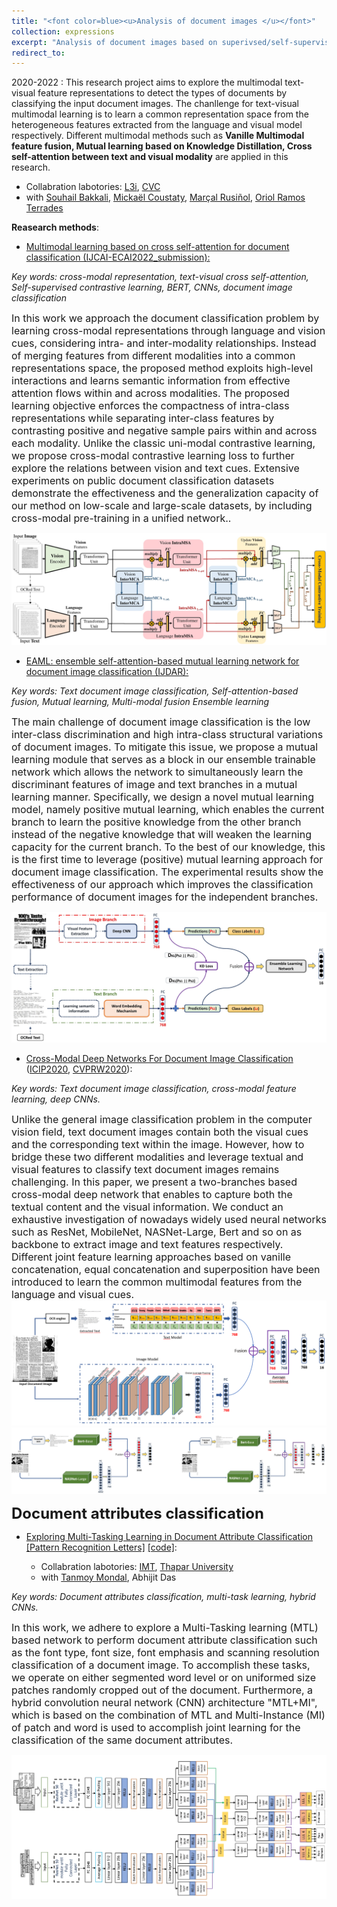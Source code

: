 ```yaml
---
title: "<font color=blue><u>Analysis of document images </u></font>"
collection: expressions
excerpt: "Analysis of document images based on superivsed/self-supervised, multimodal learning and multitask learning for document images classification and document attributes classification."
redirect_to: 
---
```


2020-2022 : This research project aims to explore the multimodal text-visual feature representations to detect the types of documents by classifying the input document images. The chanllenge for text-visual multimodal learning is to learn a common representation space from the heterogeneous features extracted from the language and visual model respectively. Different multimodal methods such as **Vanille Multimodal feature fusion, Mutual learning based on Knowledge Distillation, Cross self-attention between text and visual modality** are applied in this research. 

- Collabration labotories: [L3i](https://l3i.univ-larochelle.fr/), [CVC](http://www.cvc.uab.es/)
- with [Souhail Bakkali](https://scholar.google.fr/citations?user=gO_Q48IAAAAJ&hl=en&oi=sra), [Mickaël Coustaty](https://scholar.google.com/citations?user=Tc8FrWwAAAAJ&hl=en), [Marçal Rusiñol](https://scholar.google.com/citations?user=Uvxu49IAAAAJ&hl=en), [Oriol Ramos Terrades](https://scholar.google.com/citations?user=4Dvggx4AAAAJ&hl=en)

**Reasearch methods**: 

- [Multimodal learning based on cross self-attention for document classification (IJCAI-ECAI2022_submission):]()

*Key words: cross-modal representation, text-visual cross self-attention, Self-supervised contrastive learning, BERT, CNNs, document image classification*

<font size=3>In this work we approach the document classification problem by learning cross-modal representations through language and vision cues, considering intra- and inter-modality relationships. Instead of merging features from different modalities into a common representations space, the proposed method exploits high-level interactions and learns semantic information from effective attention flows within and across modalities. The proposed learning objective enforces the compactness of intra-class representations while separating inter-class features by contrasting positive and negative sample pairs within and across each modality. Unlike the classic uni-modal contrastive learning, we propose cross-modal contrastive learning loss to further explore the relations between vision and text cues. Extensive experiments on public document classification datasets demonstrate the effectiveness and the generalization capacity of our method on low-scale and large-scale datasets, by including cross-modal pre-training in a unified network..</font>


![avatar](/images/Cross-modalIJCAI.jpg)

- [EAML: ensemble self-attention-based mutual learning network for document image classification (IJDAR):](https://link.springer.com/content/pdf/10.1007/s10032-021-00378-0.pdf)

*Key words: Text document image classification, Self-attention-based fusion, Mutual learning, Multi-modal fusion Ensemble learning*

<font size=3>The main challenge of document image classification is the low inter-class discrimination and high intra-class structural variations of document images. To mitigate this issue, we propose a mutual learning module that serves as a block in our ensemble trainable network which allows the network to simultaneously learn the discriminant features of image and text branches in a mutual learning manner. Specifically, we design a novel mutual learning model, namely positive mutual learning, which enables the current branch to learn the positive knowledge from the other branch instead of the negative knowledge that will weaken the learning capacity for the current branch. To the best of our knowledge, this is the first time to leverage (positive) mutual learning approach for document image classification. The experimental results show the effectiveness of our approach which improves the classification performance of document images for the independent branches.</font>


![avatar](/images/EMAIL.jpg)

- [Cross-Modal Deep Networks For Document Image Classification]() ([ICIP2020](https://ieeexplore.ieee.org/document/9191268), [CVPRW2020](https://openaccess.thecvf.com/content_CVPRW_2020/papers/w34/Bakkali_Visual_and_Textual_Deep_Feature_Fusion_for_Document_Image_Classification_CVPRW_2020_paper.pdf)):

*Key words: Text document image classification, cross-modal feature learning, deep CNNs.*

<font size=3>Unlike the general image classification problem in the computer vision field, text document images contain both the visual cues and the corresponding text within the image. However, how to bridge these two different modalities and leverage textual and visual features to classify text document images remains challenging.
In this paper, we present a two-branches based cross-modal deep network that enables to capture both the textual content and the visual information. We conduct an exhaustive investigation of nowadays widely used neural networks such as ResNet, MobileNet, NASNet-Large, Bert and so on as backbone to extract image and text features respectively. Different joint feature learning approaches based on vanille concatenation, equal concatenation and superposition have been introduced to learn the common multimodal features from the language and visual cues.</font>
![avatar](/images/cross_modal_CVPRW2020.PNG)
![avatar](/images/icip2020_b_c_horizontal.jpg)

**<font size=5>Document attributes classification</font>**
- [Exploring Multi-Tasking Learning in Document Attribute Classification]() [[Pattern Recognition Letters]](https://pdf.sciencedirectassets.com/271524/AIP/1-s2.0-S0167865522000599/main.pdf?X-Amz-Security-Token=IQoJb3JpZ2luX2VjEPP%2F%2F%2F%2F%2F%2F%2F%2F%2F%2FwEaCXVzLWVhc3QtMSJHMEUCIFFESz5JTlWpFA30RrbKKfl71GQmC8y6y1V54tBNnvv5AiEAiJ9HAG3bbwlpMv%2FYppHRD9eFBf%2Bovcv7DUw3mEIJbpgq%2BgMIfBAEGgwwNTkwMDM1NDY4NjUiDM%2F8yRYYDMvANJpJ7SrXA7DUGtFBNGkZMMpbsJVejkuRt9rdzA1Yuq3PFoACLKuEtxFQrCHhz9hoijHoN1h%2BMB3yZm%2FvNLNRFwoePBE138HIUrQDjKVjqV0B%2BE1AKSSsrdPGZTf2gy1BOba1QOFoTXZBmh8bWXX%2BFhZ%2BxnxoGsI9T06NbsmYjwAUuevZihIGRFU9t1MK4giW2qT6w45DFxDMoocQrimSs%2FL1U6TMaI5FUhgyXAgGNOLaDY29a6Hwl3qEKljx7ZZdkKn4Gezy2C6cLu2DMjohPfvoFC8xQJXulb%2FbBJ5rO9%2BTgfbkaJo5Cn6ml0oUXDCRYC5mcDKFWwy8RhLeKy%2BFvgw01BEQPHHJGfP71YdOUIQpNiVzLE6s7fnjP5crL2v8W9RoDraig5pAC6RZQrSWO0rhRhV7mvGwDXkuMGbuLRuLyQgmQYxkK%2BB3y3k54xmgX0t8zg1ZtO%2Fy64%2Bp7NfcPh1EFwD508cd0YeJm%2Fv2uWvoUKRWM48XWiiZCp935poR3iIbtgxAcV9cK6wrEVRT4%2BzmqbPFDIvMYWgWJmon%2F2MWPusCyqjMFfLUz2wLKZhoUlXi%2BYOeBzTox03Na1yU9FnvCcsxOjIgkiDNsuHHOUrSG7RRhfNceFR9g4grnzCxoviRBjqlAe4Mp7w8O6Zz7iufWSGYrxxIFI8oOpTbiA6kDX3IqjSiWlOtXJIu0LhmNyr0I963Cz%2BLzSOsSj5CvbwPHiFU7v3aLeEWF5%2FvNDXexLbbLKofyQNGG8aFsajzds01bMc1Zwtlz%2F%2FA4vdU0Tt3mmHphj8vJHBFXiNxON0cb7m%2FerYvmTWzSYFOfPMZMG4KU7avnlKg5ZKY%2BgSg5dFs68Ue0IDB%2F4u9wA%3D%3D&X-Amz-Algorithm=AWS4-HMAC-SHA256&X-Amz-Date=20220325T201310Z&X-Amz-SignedHeaders=host&X-Amz-Expires=300&X-Amz-Credential=ASIAQ3PHCVTYYJ7CHFHU%2F20220325%2Fus-east-1%2Fs3%2Faws4_request&X-Amz-Signature=e44d97768b3a73a6d2cff6bd15ca554110422aa6f1b77515f55ea685c3d3e9a6&hash=241794e1aece027ab110e7cbde984c551fda47cea439a66fbe2050fd65cdadf0&host=68042c943591013ac2b2430a89b270f6af2c76d8dfd086a07176afe7c76c2c61&pii=S0167865522000599&tid=spdf-1626c408-8091-4b24-bded-d335721e04f4&sid=b33d6b2781bc204c1f3ae44252bd1472ceecgxrqb&type=client&ua=53015206510b565e5807&rr=6f1a4e387c7e91e9) [[code]](https://github.com/tanmayGIT/Document-Attribute-Classification):

    - Collabration labotories: [IMT](https://www.imt-atlantique.fr/fr), [Thapar University](https://www.thapar.edu/)
    - with [Tanmoy Mondal](https://dblp.org/pid/30/10490.html), Abhijit Das

*Key words: Document attributes classification, multi-task learning, hybrid CNNs.* 

<font size=3>In this work, we adhere to explore a Multi-Tasking learning (MTL) based network to perform document attribute classification such as the font type, font size, font emphasis  and  scanning  resolution classification of a document image. To accomplish these tasks, we operate on either segmented word level or on uniformed size patches randomly cropped out of the document. Furthermore, a hybrid convolution neural network (CNN) architecture  "MTL+MI", which is based on the combination of MTL and Multi-Instance (MI) of patch and word is used to accomplish joint learning for the classification of the same document attributes.</font>

![avatar](/images/DocAttributesMTL.png)



